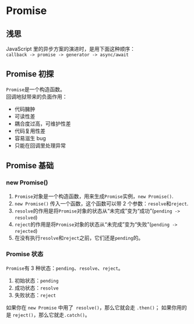 # Promise

## 浅思

JavaScript 里的异步方案的演进时，是用下面这种顺序：  
`callback -> promise -> generator -> async/await`

## Promise 初探

`Promise`是一个构造函数。  
回调地狱带来的负面作用：

-   代码臃肿
-   可读性差
-   耦合度过高，可维护性差
-   代码复用性差
-   容易滋生 bug
-   只能在回调里处理异常

## Promise 基础

### new Promise()

1. `Promise`对象是一个构造函数，用来生成`Promise`实例，`new Promise()`.
2. `new Promise()` 传入一个函数，这个函数可以带 2 个参数：`resolve`和`reject`.
3. `resolve`的作用是将`Promise`对象的状态从“未完成”变为“成功”(`pending -> resolved`)
4. `reject`的作用是将`Promise`对象的状态从“未完成”变为“失败”(`pending -> rejected`)
5. 在没有执行`resolve`和`reject`之前，它们还是`pending`的。

### Promise 状态

`Promise`有 3 种状态：`pending`、`resolve`、`reject`。

1. 初始状态：`pending`
2. 成功状态：`resolve`
3. 失败状态：`reject`

如果你在 `new Promise` 中用了` resolve()`，那么它就会走 `.then()`；
如果你用的是 `reject()`，那么它就走`.catch()`。
